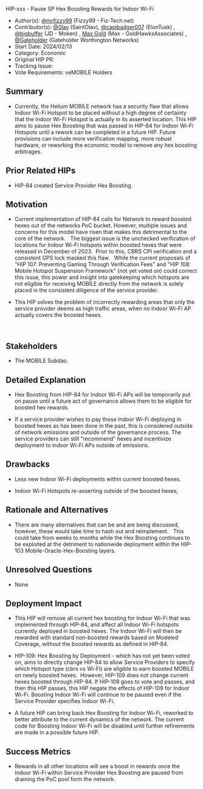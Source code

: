 HIP-xxx - Pause SP Hex Boosting Rewards for Indoor Wi-Fi

- Author(s): [@mrfizzy99](https://github.com/mrfizzy99) (Fizzy99 - Fiz-Tech.net)
- Contributor(s): [@0lav](https://github.com/0lav) (SaintOlav), [@capjbadger007](https://github.com/capjbadger007) (ElonTusk) , [@bigbuffer](https://github.com/bigbuffer) (JD - Moken) , [Max Gold](https://github.com/GoldHawksAssociates) (Max - GoldHawksAssociates) , [@Gateholder](https://github.com/Gateholder) (Gateholder Worthington Networks)
- Start Date: 2024/02/13
- Category: Economic
- Original HIP PR: <!-- leave this empty; maintainer will fill in ID of this pull request -->
- Tracking Issue: <!-- leave this empty; maintainer will create a discussion issue -->
- Vote Requirements: veMOBILE Holders

## Summary

- Currently, the Helium MOBILE network has a security flaw that allows Indoor Wi-Fi Hotspot to be placed without a high degree of certainty that the Indoor Wi-Fi Hotspot is actually in its asserted location.  This HIP aims to pause Hex Boosting that was passed in HIP-84 for Indoor Wi-Fi Hotspots until a rework can be completed in a future HIP.  Future provisions can include more verification mapping, more robust hardware, or reworking the economic model to remove any hex boosting arbitrages.


## Prior Related HIPs

- HIP-84 created Service Provider Hex Boosting.


## Motivation

- Current implementation of HIP-84 calls for Network to reward boosted hexes out of the networks PoC bucket. However, multiple issues and concerns for this model have risen that makes this detrimental to the core of the network.
  The biggest issue is the unchecked verification of locations for Indoor Wi-Fi hotspots within boosted hexes that were released in December of 2023.  Prior to this, CBRS CPI verification and a consistent GPS lock masked this flaw.
  While the current proposals of "HIP 107: Preventing Gaming Through Verification Fees" and "HIP 108: Mobile Hotspot Suspension Framework" (not yet voted on) could correct this issue, this power and insight into gatekeeping which hotspots are not eligible for receiving MOBILE directly from the network is solely placed in the consistent diligence of the service provider.

- This HIP solves the problem of incorrectly rewarding areas that only the service provider deems as high traffic areas, when no Indoor Wi-Fi AP actually covers the boosted hexes.

  

## Stakeholders

- The MOBILE Subdao.  


## Detailed Explanation

- Hex Boosting from HIP-84 for Indoor Wi-Fi APs will be temporarily put on pause until a future act of governance allows them to be eligible for boosted hex rewards.

- If a service provider wishes to pay those Indoor Wi-Fi deploying in boosted hexes as has been done in the past, this is considered outside of network emissions and outside of the governance process.  The service providers can still "recommend" hexes and incentivize deployment to indoor Wi-Fi APs outside of emissions.


## Drawbacks

- Less new Indoor Wi-Fi deployments within current boosted hexes.
  
- Indoor Wi-Fi Hotspots re-asserting outside of the boosted hexes, 


## Rationale and Alternatives

- There are many alternatives that can be and are being discussed, however, these would take time to hash out and reimplement.   This could take from weeks to months while the Hex Boosting continues to be exploited at the detriment to nationwide deployment within the HIP-103 Mobile-Oracle-Hex-Boosting layers.  


## Unresolved Questions

- None


## Deployment Impact

- This HIP will remove all current hex boosting for Indoor Wi-Fi that was implemented through HIP-84, and affect all Indoor Wi-Fi hotspots currently deployed in boosted hexes. The Indoor Wi-Fi will then be rewarded with standard non-boosted rewards based on Modeled Coverage, without the boosted rewards as defined in HIP-84.
  
- HIP-109: Hex Boosting by Deployment - which has not yet been voted on, aims to directly change HIP-84 to allow Service Providers to specify which Hotspot type (cbrs vs Wi-Fi) are eligible to earn boosted MOBILE on newly boosted hexes.  However, HIP-109 does not change current hexes boosted through HIP-84. If HIP-109 goes to vote and passes, and then this HIP passes, this HIP negate the effects of HIP-109 for Indoor Wi-Fi.  Boosting Indoor Wi-Fi will continue to be paused even if the Service Provider specifies Indoor Wi-Fi. 

- A future HIP can bring back Hex Boosting for Indoor Wi-Fi, reworked to better attribute to the current dynamics of the network. The current code for Boosting Indoor Wi-Fi will be disabled until further refinements are made in a possible future HIP.


## Success Metrics

- Rewards in all other locations will see a boost in rewards once the Indoor Wi-Fi within Service Provider Hex Boosting are paused from draining the PoC pool form the network.
